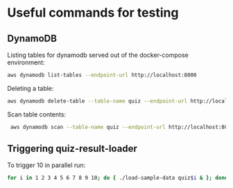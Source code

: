 
# Useful commands for testing

## DynamoDB

Listing tables for dynamodb served out of the docker-compose environment:
```bash
aws dynamodb list-tables --endpoint-url http://localhost:8000
```

Deleting a table:
```bash
aws dynamodb delete-table --table-name quiz --endpoint-url http://localhost:8000
```

Scan table contents:
```bash
 aws dynamodb scan --table-name quiz --endpoint-url http://localhost:8000
 ```

## Triggering quiz-result-loader

To trigger 10 in parallel run:
```bash
for i in 1 2 3 4 5 6 7 8 9 10; do { ./load-sample-data quiz$i & }; done
```